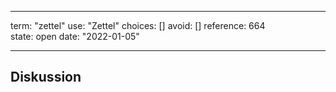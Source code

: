 
---
term:      "zettel"
use:       "Zettel"
choices:   []
avoid:     []
reference: 664        
state:     open
date:      "2022-01-05"

---

## Diskussion

